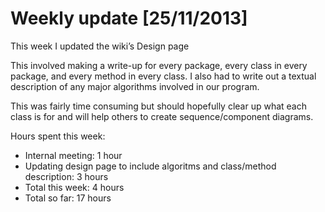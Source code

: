 # Weekly update [25/11/2013]
This week I updated the wiki’s Design page

This involved making a write-up for every package, every class in every package, and every method in every class. I also had to write out a textual description of any major algorithms involved in our program.

This was fairly time consuming but should hopefully clear up what each class is for and will help others to create sequence/component diagrams.

 
Hours spent this week:
  - Internal meeting: 1 hour
  - Updating design page to include algoritms and class/method description: 3 hours
  - Total this week: 4 hours
  - Total so far: 17 hours
